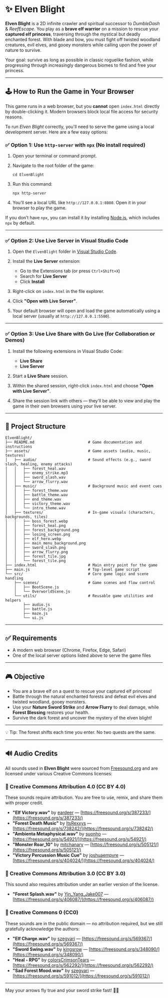# ✨ Elven Blight

**Elven Blight** is a 2D infinite crawler and spiritual successor to *DumbleDash* & *ReefEscape*. You play as a **brave elf warrior** on a mission to rescue your **captured elf princess**, traversing through the mystical but deadly enchanted forest. With blade and bow, you must fight off twisted woodland creatures, evil elves, and gooey monsters while calling upon the power of nature to survive.

Your goal: survive as long as possible in classic roguelike fashion, while progressing through increasingly dangerous biomes to find and free your princess.

---

## 🕹️ How to Run the Game in Your Browser

This game runs in a web browser, but you **cannot** open `index.html` directly by double-clicking it. Modern browsers block local file access for security reasons.

To run *Elven Blight* correctly, you'll need to serve the game using a local development server. Here are a few easy options:

### ✅ Option 1: Use `http-server` with `npx` (No install required)

1. Open your terminal or command prompt.
2. Navigate to the root folder of the game:

   ```
   cd ElvenBlight
   ```
3. Run this command:

   ```
   npx http-server
   ```
4. You’ll see a local URL like `http://127.0.0.1:8080`.
   Open it in your browser to play the game.

If you don’t have `npx`, you can install it by installing [Node.js](https://nodejs.org/), which includes `npx` by default.

---

### ✅ Option 2: Use Live Server in Visual Studio Code

1. Open the `ElvenBlight` folder in [Visual Studio Code](https://code.visualstudio.com/).
2. Install the **Live Server** extension:

   * Go to the Extensions tab (or press `Ctrl+Shift+X`)
   * Search for **Live Server**
   * Click **Install**
3. Right-click on `index.html` in the file explorer.
4. Click **"Open with Live Server"**.
5. Your default browser will open and load the game automatically using a local server (usually at `http://127.0.0.1:5500`).

---

### ✅ Option 3: Use Live Share with Go Live (for Collaboration or Demos)

1. Install the following extensions in Visual Studio Code:

   * **Live Share**
   * **Live Server**
2. Start a **Live Share** session.
3. Within the shared session, right-click `index.html` and choose **"Open with Live Server"**.
4. Share the session link with others — they’ll be able to view and play the game in their own browsers using your live server.

---

## 📁 Project Structure

```
ElvenBlight/
├── README.md                        # Game documentation and instructions
├── assets/                          # Game assets (audio, music, textures)
│   ├── audio/                       # Sound effects (e.g., sword slash, healing, enemy attacks)
│   │   ├── forest_heal.wav
│   │   ├── enemy_strike.mp3
│   │   ├── sword_slash.wav
│   │   └── arrow_flurry.wav
│   ├── music/                       # Background music and event cues
│   │   ├── forest_theme.wav
│   │   ├── battle_theme.wav
│   │   ├── end_theme.wav
│   │   ├── victory_theme.wav
│   │   └── intro_theme.wav
│   ├── textures/                    # In-game visuals (characters, backgrounds, tiles)
│   │   ├── boss_forest.webp
│   │   ├── forest_heal.png
│   │   ├── forest_background.png
│   │   ├── losing_screen.png
│   │   ├── elf_hero.webp
│   │   ├── main_menu_background.png
│   │   ├── sword_slash.png
│   │   ├── arrow_flurry.png
│   │   ├── forest_tile.jpg
│   │   └── forest_tile.png
├── index.html                       # Main entry point for the game
├── main.js                          # Top-level game script
└── src/                             # Core game logic and scene handling
    ├── scenes/                      # Game scenes and flow control
    │   ├── BootScene.js
    │   └── OverworldScene.js
    └── utils/                       # Reusable game utilities and helpers
        ├── audio.js
        ├── battle.js
        ├── maze.js
        └── ui.js
```

---

## ✅ Requirements

* A modern web browser (Chrome, Firefox, Edge, Safari)
* One of the local server options listed above to serve the game files

---

## 🎮 Objective

* You are a brave elf on a quest to rescue your captured elf princess!
* Battle through the natural enchanted forests and defeat evil elves and twisted woodland, gooey monsters.
* Use your **Nature Sword Strike** and **Arrow Flurry** to deal damage, while **Forest Blessing** restores your health.
* Survive the dark forest and uncover the mystery of the elven blight!

---

💡 Tip: The forest shifts each time you enter. No two quests are the same.

---

## 🔊 Audio Credits

All sounds used in **Elven Blight** were sourced from [Freesound.org](https://freesound.org/) and are licensed under various Creative Commons licenses:

### 🔹 Creative Commons Attribution 4.0 (CC BY 4.0)

These sounds require attribution. You are free to use, remix, and share them with proper credit.

* **"Elf Victory.wav"** by [eardeer](https://freesound.org/people/eardeer/) — [https://freesound.org/s/387233/](https://freesound.org/s/387233/)
* **"Forest Death Music"** by [ItsRexxys](https://freesound.org/people/ItsRexxys/) — [https://freesound.org/s/738242/](https://freesound.org/s/738242/)
* **"Ambienta Metaphysical.wav"** by [suonho](https://freesound.org/people/suonho/) — [https://freesound.org/s/54921/](https://freesound.org/s/54921/)
* **"Monster Roar\_10"** by [mitchanary](https://freesound.org/people/mitchanary/) — [https://freesound.org/s/505121/](https://freesound.org/s/505121/)
* **"Victory Percussion Music Cue"** by [joshuaempyre](https://freesound.org/people/joshuaempyre/) — [https://freesound.org/s/404024/](https://freesound.org/s/404024/)

### 🔹 Creative Commons Attribution 3.0 (CC BY 3.0)

This sound also requires attribution under an earlier version of the license.

* **"Forest Splash.wav"** by [Yin\_Yang\_Jake007](https://freesound.org/people/Yin_Yang_Jake007/) — [https://freesound.org/s/406087/](https://freesound.org/s/406087/)

### 🔹 Creative Commons 0 (CC0)

These sounds are in the public domain — no attribution required, but we still gratefully acknowledge the authors:

* **"Elf Charge.wav"** by [szegvari](https://freesound.org/people/szegvari/) — [https://freesound.org/s/569367/](https://freesound.org/s/569367/)
* **"Sword Swing.wav"** by [kingsrow](https://freesound.org/people/kingsrow/) — [https://freesound.org/s/348090/](https://freesound.org/s/348090/)
* **"Heal - RPG"** by [colorsCrimsonTears](https://freesound.org/people/colorsCrimsonTears/) — [https://freesound.org/s/562292/](https://freesound.org/s/562292/)
* **"Sad Forest Mood.wav"** by [szegvari](https://freesound.org/people/szegvari/) — [https://freesound.org/s/591012/](https://freesound.org/s/591012/)

---

May your arrows fly true and your sword strike fast! 🌳🌟